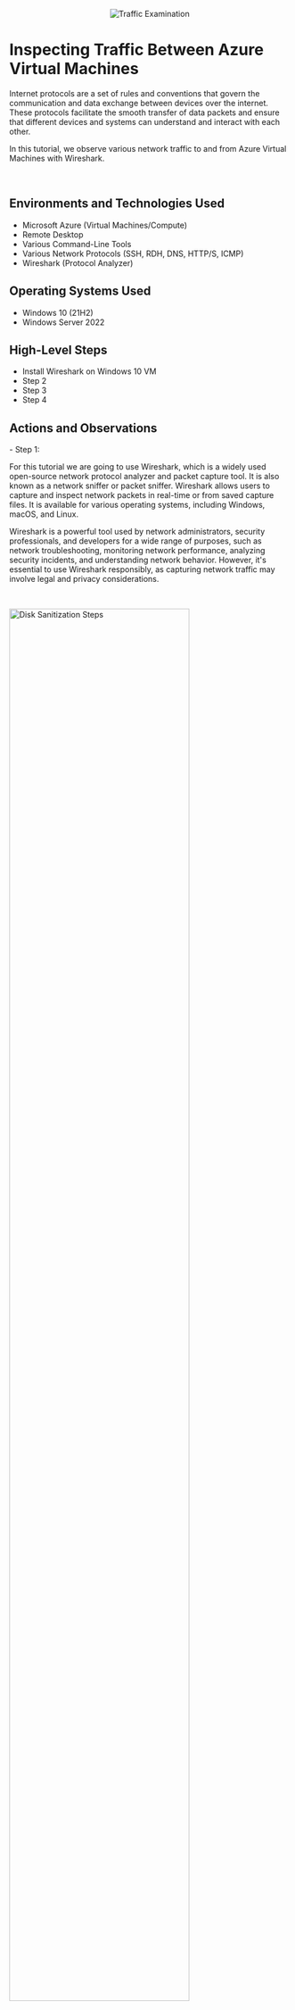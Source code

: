 <p align="center">
<img src="https://i.imgur.com/Ua7udoS.png" alt="Traffic Examination"/>
</p>

<h1>Inspecting Traffic Between Azure Virtual Machines</h1>
<p>
Internet protocols are a set of rules and conventions that govern the communication and data exchange between devices over the internet. These protocols facilitate the smooth transfer of data packets and ensure that different devices and systems can understand and interact with each other.
</p>
<p>
In this tutorial, we observe various network traffic to and from Azure Virtual Machines with Wireshark.
<p><br />

<h2>Environments and Technologies Used</h2>

- Microsoft Azure (Virtual Machines/Compute)
- Remote Desktop
- Various Command-Line Tools
- Various Network Protocols (SSH, RDH, DNS, HTTP/S, ICMP)
- Wireshark (Protocol Analyzer)

<h2>Operating Systems Used </h2>

- Windows 10 (21H2)
- Windows Server 2022

<h2>High-Level Steps</h2>

- Install Wireshark on Windows 10 VM
- Step 2
- Step 3
- Step 4

<h2>Actions and Observations</h2>

<p>
- Step 1: 
</p>
<p>
For this tutorial we are going to use Wireshark, which is a widely used open-source network protocol analyzer and packet capture tool. It is also known as a network sniffer or packet sniffer. Wireshark allows users to capture and inspect network packets in real-time or from saved capture files. It is available for various operating systems, including Windows, macOS, and Linux. 
</p>
<p>
Wireshark is a powerful tool used by network administrators, security professionals, and developers for a wide range of purposes, such as network troubleshooting, monitoring network performance, analyzing security incidents, and understanding network behavior. However, it's essential to use Wireshark responsibly, as capturing network traffic may involve legal and privacy considerations.
</p>
<p>
<p>
<p>
<p>
<p>
<p>
<p>
<p>
<p>


<br />

<p>
<img src="https://i.imgur.com/DJmEXEB.png" height="80%" width="80%" alt="Disk Sanitization Steps"/>
</p>
<p>
Lorem ipsum dolor sit amet, consectetur adipiscing elit, sed do eiusmod tempor incididunt ut labore et dolore magna aliqua. Ut enim ad minim veniam, quis nostrud exercitation ullamco laboris nisi ut aliquip ex ea commodo consequat. Duis aute irure dolor in reprehenderit in voluptate velit esse cillum dolore eu fugiat nulla pariatur.
</p>
<br />

<p>
<img src="https://i.imgur.com/DJmEXEB.png" height="80%" width="80%" alt="Disk Sanitization Steps"/>
</p>
<p>
Lorem ipsum dolor sit amet, consectetur adipiscing elit, sed do eiusmod tempor incididunt ut labore et dolore magna aliqua. Ut enim ad minim veniam, quis nostrud exercitation ullamco laboris nisi ut aliquip ex ea commodo consequat. Duis aute irure dolor in reprehenderit in voluptate velit esse cillum dolore eu fugiat nulla pariatur.
</p>
<br />

